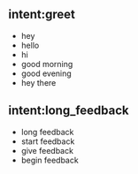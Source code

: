 ## intent:greet
- hey
- hello
- hi
- good morning
- good evening
- hey there

## intent:long_feedback
- long feedback
- start feedback
- give feedback
- begin feedback
